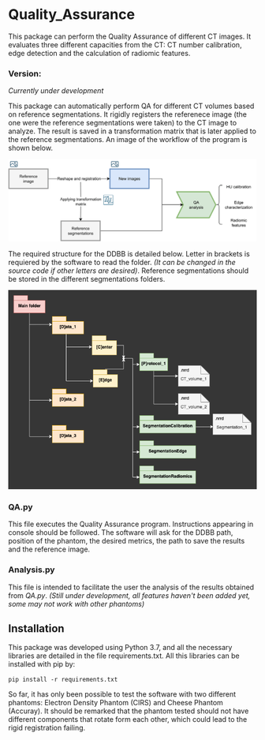 # Quality_Assurance

This package can perform the Quality Assurance of different CT images. It evaluates three different capacities from the CT: CT number calibration, edge detection and the calculation of radiomic features.

### Version:
_Currently under development_

This package can automatically perform QA for different CT volumes based on reference segmentations. It rigidly registers the referenece image (the one were the reference segmentations were taken) to the CT image to analyze. The result is saved in a transformation matrix that is later applied to the reference segmentations. An image of the workflow of the program is shown below.

![Software workflow](images/workflow.png)

The required structure for the DDBB is detailed below. Letter in brackets is requiered by the software to read the folder. _(It can be changed in the source code if other letters are desired)_. Reference segmentations should be stored in the different segmentations folders. 

![DDBB structure](images/ddbb_diagram.png)

### QA.py

This file executes the Quality Assurance program. Instructions appearing in console should be followed. The software will ask for the DDBB path, position of the phantom, the desired metrics, the path to save the results and the reference image. 

### Analysis.py

This file is intended to facilitate the user the analysis of the results obtained from _QA.py_. _(Still under development, all features haven't been added yet, some may not work with other phantoms)_

## Installation

This package was developed using Python 3.7, and all the necessary libraries are detailed in the file requirements.txt. All this libraries can be installed with pip by:

```
pip install -r requirements.txt
``` 
So far, it has only been possible to test the software with two different phantoms: Electron Density Phantom (CIRS) and Cheese Phantom (Accuray). It should be remarked that the phantom tested should not have different components that rotate form each other, which could lead to the rigid registration failing. 
